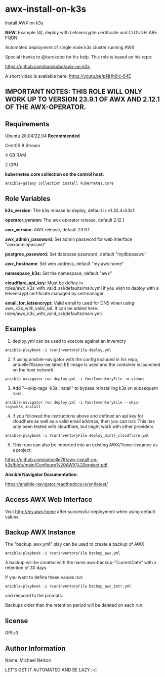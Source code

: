 # awx-install-on-k3s

Install AWX on k3s

**NEW:** Example (4), deploy with Letsencrypte certificate and CLOUDFLARE FQDN

Automated deployment of single node k3s cluster running AWX

Special thanks to @kurokobo for his help. This role is based on his repo:

https://github.com/kurokobo/awx-on-k3s

A short video is available here: https://youtu.be/pNHh6Ic-64E

## IMPORTANT NOTES: THIS ROLE WILL ONLY WORK UP TO VERSION 23.9.1 OF AWX AND 2.12.1 OF THE AWX-OPERATOR.

## Requirements

Ubuntu 20.04/22.04 **Recommended**

Cent0S 8 Stream

4 GB RAM

2 CPU

**kubernetes.core collection on the control host:**

```
ansible-galaxy collection install kubernetes.core

```

## Role Variables

**k3s_version**: The k3s release to deploy, default is v1.33.4+k3s1

**operator_version:** The awx operator release, default 2.12.1

**awx_version**: AWX release, default 23.9.1

**awx_admin_password**: Set admin password for web interface "awxadminpasswd"

**postgres_password:** Set database password, default "mydbpasswd"

**awx_hostname**: Set web address, default "my.awx.home"

**namespace_k3s:** Set the namespace, default "awx"

**cloudflare_api_key:** Must be define in roles/awx_k3s_with_valid_ssl/defaults/main.yml
if you wish to deploy with a letsencrypt certificate managed by certmanager.

**email_for_letsencrypt:** Valid email to used for DNS when using awx_k3s_with_valid_ssl.
It can be added here: roles/awx_k3s_with_valid_ssl/defaults/main.yml

## Examples

1. deploy.yml can be used to execute against an inventory

```
ansible-playbook -i YourInventoryFile deploy.yml

```

2. If using ansible-navigator with the config included in his repo,
   antuelle78/awx-ee:latest EE image is used and the container is launched on
   the host network.

```
ansible-navigator run deploy.yml -i YourInventoryFile -m stdout

```

3. Add "--skip-tags=k3s_install" to bypass reinstalling k3s on subsequent runs.

```
ansible-navigator run deploy.yml -i YourInventoryFile --skip-tags=k3s_install

```

4. If you followed the instructions above and defined an api key for cloudflare as well as
   a valid email address, then you can run:
   This has only been tested with cloudflare, but might work with other providers.

```
ansible-playbook -i YourInventoryFile deploy_nintr_cloudflare.yml

```

5. This repo can also be imported into an existing AWX/Tower instance as a project:

https://github.com/antuelle78/awx-install-on-k3s/blob/main/Configure%20AWX%20project.pdf

**Ansible Navigator Documentation:**

https://ansible-navigator.readthedocs.io/en/latest/

## Access AWX Web Interface

Visit http://my.awx.home after successful deployment when using default values.

## Backup AWX Instance

The "backup_awx.yml" play can be used to create a backup of AWX

```
ansible-playbook -i YourInventoryFile backup_awx.yml

```

A backup will be created with the name awx-backup-"CurrentDate" with
a retention of 30 days

If you want to define these values run:

```
ansible-playbook -i YourInventoryFile backup_awx_intr.yml

```

and respond to the prompts.

Backups older than the retention period will be deleted on each run.

## license

GPLv3

## Author Information

Name: Michael Nelson

LET'S GET IT AUTOMATED AND BE LAZY :<)
